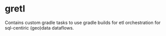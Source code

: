 # gretl
Contains custom gradle tasks to use gradle builds for etl orchestration for sql-centiric (geo)data dataflows.
